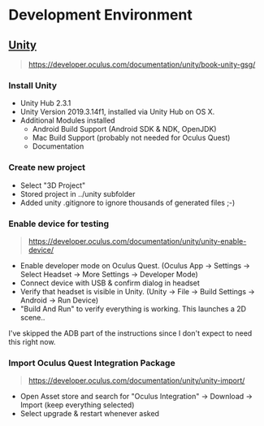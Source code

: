
# Development Environment

## [Unity](https://unity.com/)

> https://developer.oculus.com/documentation/unity/book-unity-gsg/

### Install Unity

+ Unity Hub 2.3.1
+ Unity Version 2019.3.14f1, installed via Unity Hub on OS X.
+ Additional Modules installed
    + Android Build Support (Android SDK & NDK, OpenJDK)
    + Mac Build Support (probably not needed for Oculus Quest)
    + Documentation

### Create new project

+ Select "3D Project"
+ Stored project in ../unity subfolder
+ Added unity .gitignore to ignore thousands of generated files ;-)

### Enable device for testing

> https://developer.oculus.com/documentation/unity/unity-enable-device/

+ Enable developer mode on Oculus Quest. (Oculus App -> Settings -> Select Headset -> More Settings -> Developer Mode)
+ Connect device with USB & confirm dialog in headset
+ Verify that headset is visible in Unity. (Unity -> File -> Build Settings -> Android -> Run Device)
+ "Build And Run" to verify everything is working. This launches a 2D scene..

I've skipped the ADB part of the instructions since I don't expect to need this right now.

### Import Oculus Quest Integration Package

> https://developer.oculus.com/documentation/unity/unity-import/

+ Open Asset store and search for "Oculus Integration" -> Download -> Import (keep everything selected)
+ Select upgrade & restart whenever asked